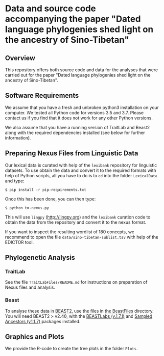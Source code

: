 # Data and source code accompanying the paper "Dated language phylogenies shed light on the ancestry of Sino-Tibetan"

## Overview

This repository offers both source code and data for the analyses that were carried out for the paper "Dated language phylogenies shed light on the ancestry of Sino-Tibetan". 

## Software Requirements

We assume that you have a fresh and unbroken python3 installation on your computer. We tested all Python code for versions 3.5 and 3.7. Please contact us if you find that it does not work for any other Python versions. 

We also assume that you have a running version of TraitLab and Beast2 along with the required dependencies installed (see below for further information).


## Preparing Nexus Files from Linguistic Data

Our lexical data is curated with help of the `lexibank` repository for linguistic datasets. To use obtain the data and convert it to the required formats with help of Python scripts, all you have to do is to `cd` into the folder `LexicalData` and type:

```
$ pip install -r pip-requirements.txt
```

Once this has been done, you can then type:

```
$ python to-nexus.py
```

This will use `lingpy` (http://lingpy.org) and the `lexibank` curation code to obtain the data from the repository and convert it to the nexus format. 

If you want to inspect the resulting wordlist of 180 concepts, we recommend to open the file `data/sino-tibetan-sublist.tsv` with help of the EDICTOR tool.

## Phylogenetic Analysis

### TraitLab

See the file `TraitLabFiles/README.md` for instructions on preparation of Nexus files and analysis.

### Beast

To analyse these data in [BEAST2](http://www.beast2.org/), use the files in [the BeastFiles](./BeastFiles) directory. You will need BEAST2 > v2.40, with the [BEASTLabs (v.1.7.1)](https://github.com/BEAST2-Dev/BEASTLabs) and [Sampled Ancestors (v1.1.7)](https://github.com/CompEvol/sampled-ancestors) packages installed.

## Graphics and Plots

We provide the R-code to create the tree plots in the folder `Plots`.
